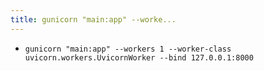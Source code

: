 ```yaml
---
title: gunicorn "main:app" --worke...
---
```


* ```
  gunicorn "main:app" --workers 1 --worker-class uvicorn.workers.UvicornWorker --bind 127.0.0.1:8000
  ```
